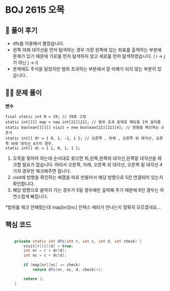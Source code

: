 # BOJ 2615 오목

## 🌈 풀이 후기

- dfs를 이용해서 풀었습니다.
- 왼쪽 아래 대각선을 먼저 탐색하는 경우 가장 왼쪽에 있는 좌표를 출력하는 부분에 문제가 있기 때문에 가로를 먼저 탐색하지 않고 세로를 먼저 탐색하였습니다. ( i → j 가 아닌 j → i)
- 문제에도 주석을 달았지만 범위 초과하는 부분에서 잘 이해가 되지 않는 부분이 있습니다..

## 👩‍🏫 문제 풀이

**변수**

```tsx
final static int N = 19; // 19로 고정
static int[][] map = new int[21][21]; // 범위 초과 문제로 패딩을 1씩 걸어줌
static boolean[][][] visit = new boolean[21][21][4]; // 방향을 확인하는 d 추가
static int[] dr = { 0, 1, -1, 1 }; // 오른쪽 , 아래 , 오른쪽 위 대각선, 오른쪽 아래 대각선 4가지 경우.
static int[] dc = { 1, 0, 1, 1 };
```

1. 오목을 찾아야 하는데 순서대로 찾으면 위,왼쪽,왼쪽위 대각선,왼쪽밑 대각선을 체크할 필요가 없습니다. 따라서 오른쪽, 아래, 오른쪽 위 대각선, 오른쪽 밑 대각선 4가지 경우만 체크해주면 됩니다.
2. visit에 방향을 확인하는 배열을 따로 만들어서 해당 방향으로 5칸 연결되어 있는지 확인합니다.
3. 해당 방향으로 끝까지 가는 경우가 5일 경우에만 출력해 주기 때문에 6인 경우는 자연스럽게 빠집니다.

*범위를 체크 안해줬는데 map[nr][nc] 인덱스 에러가 안나는지 정확히 모르겠네요... 

## 핵심 코드

```java

	private static int dfs(int r, int c, int d, int check) {
		visit[r][c][d] = true;
		int nr = r + dr[d];
		int nc = c + dc[d];
		
		if (map[nr][nc] == check)
			return dfs(nr, nc, d, check)+1;

		return 1;
	}
```

